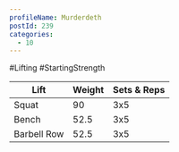 ```yaml
---
profileName: Murderdeth
postId: 239
categories:
  - 10
---
```

#Lifting #StartingStrength

| Lift | Weight | Sets & Reps |
| --- | --- | --- |
| Squat | 90 | 3x5 |
| Bench | 52.5 | 3x5 |
| Barbell Row | 52.5 | 3x5 |

